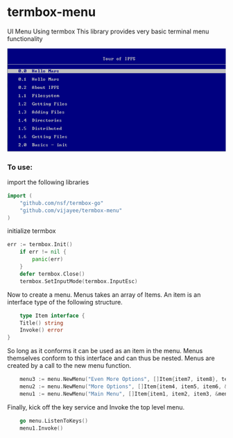# termbox-menu
UI Menu Using termbox
This library provides very basic terminal menu functionality

![screenshot](/screenshots/tourofipfs.png?raw=true "Tour of IPFs")

### To use:
import the following libraries

```go
import (
	"github.com/nsf/termbox-go"
	"github.com/vijayee/termbox-menu"
)
```

initialize termbox

``` go
err := termbox.Init()
	if err != nil {
		panic(err)
	}
	defer termbox.Close()
	termbox.SetInputMode(termbox.InputEsc)
```

Now to create a menu. Menus takes an array of Items. An item is an interface type of the following structure.

```go
	type Item interface {
	Title() string
	Invoke() error
}
```
So long as it conforms it can be used as an item in the menu. Menus themselves conform to this interface and can thus be nested.
Menus are created by a call to the new menu function.

```go
	menu3 := menu.NewMenu("Even More Options", []Item{item7, item8}, termbox.ColorWhite, termbox.ColorBlue)
	menu2 := menu.NewMenu("More Options", []Item{item4, item5, item6, &menu3}, termbox.ColorWhite, termbox.ColorBlue)
	menu1 := menu.NewMenu("Main Menu", []Item{item1, item2, item3, &menu2}, termbox.ColorWhite, termbox.ColorBlue)
```

Finally, kick off the key service and Invoke the top level menu.

```go	
	go menu.ListenToKeys()
	menu1.Invoke()
```